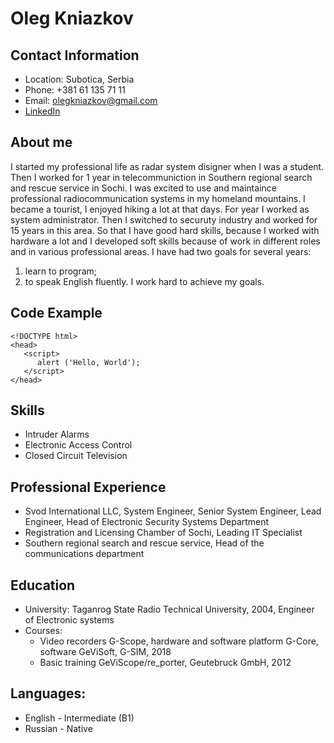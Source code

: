 # Oleg Kniazkov

## Contact Information

- Location: Subotica, Serbia
- Phone: +381 61 135 71 11
- Email: olegkniazkov@gmail.com
- [LinkedIn](https://www.linkedin.com/in/oleg-kniazkov)
## About me

I started my professional life as radar system disigner when I was a student. Then I worked for 1 year in telecommuniction in Southern regional search and rescue service in Sochi. I was excited to use and maintaince professional radiocommunication systems in my homeland mountains. I became a tourist, I enjoyed hiking a lot at that days.
For year I worked as system administrator. Then I switched to securuty industry and worked for 15 years in this area.
So that I have good hard skills, because I worked with hardware a lot and I developed soft skills because of work in different roles and in various professional areas.
I have had two goals for several years:
 1. learn to program;
 2. to speak English fluently.
I work hard to achieve my goals. 
## Code Example

```
<!DOCTYPE html>
<head>
   <script>
      alert ('Hello, World');
   </script>
</head>
```

## Skills

- Intruder Alarms
- Electronic Access Control
- Closed Circuit Television
## Professional Experience

- Svod International LLC, System Engineer, Senior System Engineer, Lead Engineer, Head of Electronic Security Systems Department
- Registration and Licensing Chamber of Sochi, Leading IT Specialist
- Southern regional search and rescue service, Head of the communications department
## Education

- University: Taganrog State Radio Technical University, 2004, Engineer of Electronic systems
- Courses:
    - Video recorders G-Scope, hardware and software platform G-Core, software GeViSoft, G-SIM, 2018
    - Basic training GeViScope/re_porter, Geutebruck GmbH, 2012
## Languages:

- English - Intermediate (B1)
- Russian - Native
